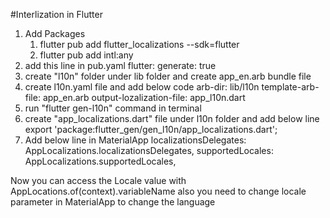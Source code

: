#Interlization in Flutter

1. Add Packages
    1. flutter pub add flutter_localizations --sdk=flutter
    2. flutter pub add intl:any
2. add this line in pub.yaml
    flutter:
        generate: true
3. create "l10n" folder under lib folder and create app_en.arb bundle file
4. create l10n.yaml file and add below code
    arb-dir: lib/l10n
    template-arb-file: app_en.arb
    output-lozalization-file: app_l10n.dart
5. run "flutter gen-l10n" command in terminal
6. create "app_localizations.dart" file under l10n folder and add below line
    export 'package:flutter_gen/gen_l10n/app_localizations.dart';
7. Add below line in MaterialApp
        localizationsDelegates: AppLocalizations.localizationsDelegates,
        supportedLocales: AppLocalizations.supportedLocales,

Now you can access the Locale value with AppLocations.of(context).variableName
also you need to change locale parameter in MaterialApp to change the language